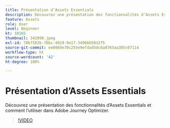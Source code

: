 ```yaml
---
title: Présentation d’Assets Essentials
description: Découvrez une présentation des fonctionnalités d’Assets Essentials et comment l’utiliser dans Adobe Journey Optimizer.
feature: Assets
role: User
level: Beginner
kt: 10165
thumbnail: 342098.jpeg
exl-id: 78b7582b-76bc-4919-9e17-34966b5032f5
source-git-commit: ee8069e78c255e9efdad5dc6a8765aa385c07114
workflow-type: ht
source-wordcount: '42'
ht-degree: 100%

---
```


# Présentation d’Assets Essentials

Découvrez une présentation des fonctionnalités d’Assets Essentials et comment l’utiliser dans Adobe Journey Optimizer.

>[!VIDEO](https://video.tv.adobe.com/v/342098?quality=12&learn=on)
